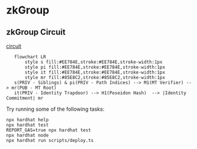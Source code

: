 # zkGroup

## zkGroup Circuit

[circuit](./circuits/group.circom)

 ```mermaid
    flowchart LR
        style s fill:#EE784E,stroke:#EE784E,stroke-width:1px
        style pi fill:#EE784E,stroke:#EE784E,stroke-width:1px
        style it fill:#EE784E,stroke:#EE784E,stroke-width:1px
        style mr fill:#85E8C2,stroke:#85E8C2,stroke-width:1px
    s(PRIV - Siblings) & pi(PRIV - Path Indices) --> M1(MT Verifier) --> mr(PUB - MT Root)
    it(PRIV - Identity Trapdoor) --> H1(Poseidon Hash)  --> |Identity Commitment| mr
 ```

Try running some of the following tasks:

```shell
npx hardhat help
npx hardhat test
REPORT_GAS=true npx hardhat test
npx hardhat node
npx hardhat run scripts/deploy.ts
```
